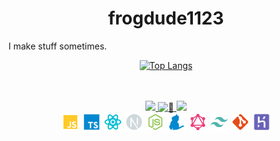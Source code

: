 <h1 align="center">frogdude1123</h1>
I make stuff sometimes.
<div align="center">
    
[![Top Langs](https://github-readme-stats.vercel.app/api/top-langs/?username=frog1123&layout=compact&bg_color=00000000&border_color=00000000&text_color=fff)](https://github.com/anuraghazra/github-readme-stats)
</div>
<br/>
<br/>
<div align="center">
    <a href="https://www.youtube.com/channel/UCNTeMcd7BDOuNrVf1yRGZlA">
        <img src="https://img.shields.io/badge/YouTube-red?style=for-the-badge&logo=youtube&logoColor=white"/>
    </a>
    <a href="https://frogdude1123.herokuapp.com/home/">
        <img src="https://img.shields.io/badge/%F0%9F%8C%B4-website-grey?labelColor=d9ed92&style=for-the-badge" alt="🌴" />
    </a>
    <a href="https://github.com/antonkomarev/github-profile-views-counter">
        <img src="https://komarev.com/ghpvc/?username=frog1123&color=grey&style=for-the-badge">
    </a>
</div>
<div align="center">
    <img src="https://raw.githubusercontent.com/PKief/vscode-material-icon-theme/main/icons/javascript.svg" width="30px" height="30px" />
    <img src="https://raw.githubusercontent.com/PKief/vscode-material-icon-theme/main/icons/typescript.svg" width="30px" height="30px" />
    <img src="https://raw.githubusercontent.com/PKief/vscode-material-icon-theme/main/icons/react.svg" width="30px" height="30px" />
    <img src="https://raw.githubusercontent.com/PKief/vscode-material-icon-theme/main/icons/next.svg" width="30px" height="30px" />
    <img src="https://github.com/PKief/vscode-material-icon-theme/blob/main/icons/nodejs.svg" width="30px" height="30px" />
    <img src="https://github.com/PKief/vscode-material-icon-theme/blob/main/icons/yarn.svg" width="30px" height="30px" />
    <img src="https://github.com/PKief/vscode-material-icon-theme/blob/main/icons/graphql.svg" width="30px" height="30px" />
    <img src="https://github.com/PKief/vscode-material-icon-theme/blob/main/icons/tailwindcss.svg" width="30px" height="30px" />
    <img src="https://github.com/PKief/vscode-material-icon-theme/blob/main/icons/git.svg" width="30px" height="30px" />
    <img src="https://github.com/PKief/vscode-material-icon-theme/blob/main/icons/heroku.svg" width="30px" height="30px" />
</div>
